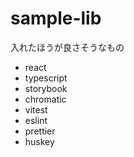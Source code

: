 # sample-lib
入れたほうが良さそうなもの

- react
- typescript
- storybook
- chromatic
- vitest
- eslint
- prettier
- huskey


